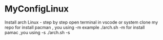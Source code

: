 # MyConfigLinux

Install arch Linux - 
 step by step
open terminal in vscode or system
clone my repo
for install pacman , you using -m 
example 
./arch.sh -m 
for install pamac ,you using -s 
./arch.sh -s
